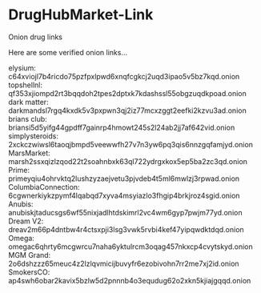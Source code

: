 # DrugHubMarket-Link
Onion drug links

Here are some verified onion links...

elysium:        c64xviojl7b4ricdo75pzfpxlpwd6xnqfcgkcj2uqd3ipao5v5bz7kqd.onion
topshellnl:     qf353xjiompd2rt3bqqdoh2tpes2dptxk7kdashssl55obgzuqdkpoad.onion
dark matter:    darkmandsl7rgq4kxdk5v3pxpwn3qj2iz77mcxzggt2eefki2kzvu3ad.onion
brians club:    briansi5d5yifg44gpdff7gainrp4hmowt245s2l24ab2jj7af642vid.onion
simplysteroids: 2xckczwiwsl6taoqjbmpd5veewwfh27v7n3yw6pq3qis6nnzgqfamjyd.onion
MarsMarket:     marsh2ssxqizlzqod22t2soahnbxk63ql722ydrgxkox5ep5ba2zc3qd.onion
Prime:          primeyqiu4ohrvktq2lushzyzaejvetu3pjvdeb4t5ml6mwlzj3rpwad.onion
ColumbiaConnection:
                6cgwnerkiykzpymf4lqabqd7xyva4msyiazlo3fhgip4brkjroz4sgid.onion 
Anubis:         anubiskjtaducsgs6wf55nixjadlhtdskimrl2vc4wm6gyp7pwjm77yd.onion
Dream V2:       dreav2m66p4dntbw4r4ctsxpji3lsg3vwk5rvbi4kef47yipqwdktdqd.onion
Omega:          omegac6qhrty6mcgwrcu7naha6yktulrcm3oqag457nkxcp4cvytskyd.onion
MGM Grand:      2o6dshzzz65meuc4z2lzlqvmicijbuvyfr6ezobivohn7rr2me7xj2id.onion
SmokersCO:      ap4swh6obar2kavix5bzlw5d2pnnnb4o3equdug62o2xkn5kjiajgqqd.onion
